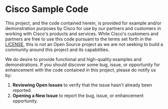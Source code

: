 # Cisco Sample Code

This project, and the code contained herein, is provided for example and/or demonstration purposes by Cisco for use by our partners and customers in working with Cisco's products and services. While Cisco's customers and partners are free to use this code pursuant to the terms set forth in the [LICENSE][LICENSE], this is not an Open Source project as we are not seeking to build a community around this project and its capabilities.


We do desire to provide functional and high-quality examples and demonstrations.  If you should discover some bug, issue, or opportunity for enhancement with the code contained in this project, please do notify us by:

1. **Reviewing Open Issues** to verify that the issue hasn't already been reported.
2. **Opening a New Issue** to report the bug, issue, or enhancement opportunity.

[LICENSE]: ../LICENSE
